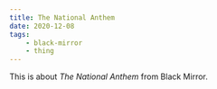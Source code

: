 ```yaml
---
title: The National Anthem
date: 2020-12-08
tags:
    - black-mirror
    - thing
---
```


This is about _The National Anthem_ from Black Mirror.
